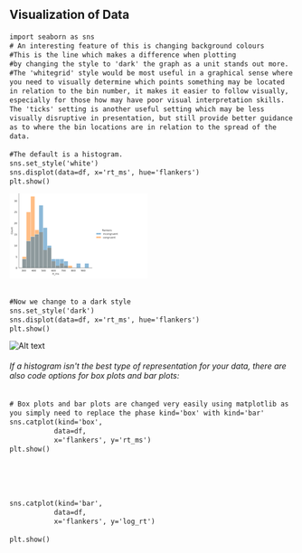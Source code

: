 ## Visualization of Data


```
import seaborn as sns
# An interesting feature of this is changing background colours
#This is the line which makes a difference when plotting
#by changing the style to 'dark' the graph as a unit stands out more.
#The 'whitegrid' style would be most useful in a graphical sense where you need to visually determine which points something may be located in relation to the bin number, it makes it easier to follow visually, especially for those how may have poor visual interpretation skills. The 'ticks' setting is another useful setting which may be less visually disruptive in presentation, but still provide better guidance as to where the bin locations are in relation to the spread of the data.

#The default is a histogram.
sns.set_style('white')
sns.displot(data=df, x='rt_ms', hue='flankers')
plt.show()
```
![Alt text](./WhiteBar.png)

```

#Now we change to a dark style
sns.set_style('dark')
sns.displot(data=df, x='rt_ms', hue='flankers')
plt.show()
````
![Alt text](./DarkGraph.png)

###### If a histogram isn't the best type of representation for your data, there are also code options for box plots and bar plots:


```
# Box plots and bar plots are changed very easily using matplotlib as you simply need to replace the phase kind='box' with kind='bar'
sns.catplot(kind='box',
           data=df,
           x='flankers', y='rt_ms')
plt.show()





sns.catplot(kind='bar',
           data=df,
           x='flankers', y='log_rt')

plt.show()



```
